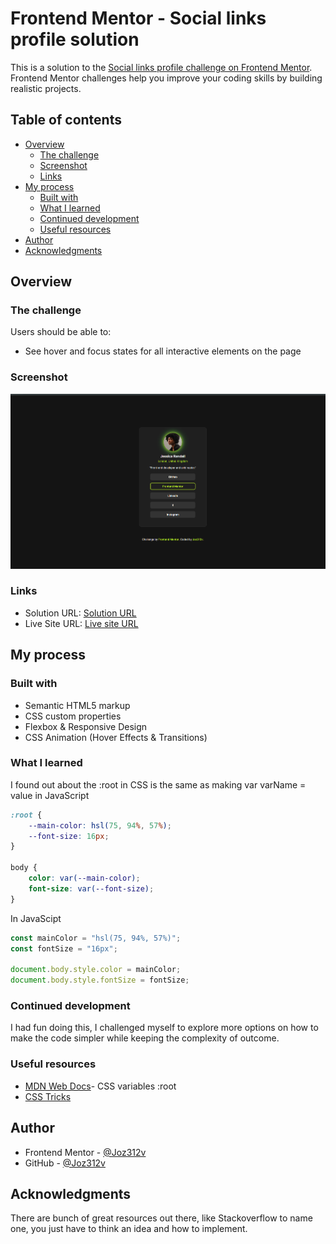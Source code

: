 # Frontend Mentor - Social links profile solution

This is a solution to the [Social links profile challenge on Frontend Mentor](https://www.frontendmentor.io/challenges/social-links-profile-UG32l9m6dQ). Frontend Mentor challenges help you improve your coding skills by building realistic projects. 

## Table of contents

- [Overview](#overview)
  - [The challenge](#the-challenge)
  - [Screenshot](#screenshot)
  - [Links](#links)
- [My process](#my-process)
  - [Built with](#built-with)
  - [What I learned](#what-i-learned)
  - [Continued development](#continued-development)
  - [Useful resources](#useful-resources)
- [Author](#author)
- [Acknowledgments](#acknowledgments)

## Overview

### The challenge

Users should be able to:

- See hover and focus states for all interactive elements on the page

### Screenshot

![](./assets/images/SocialCardSolution.png)


### Links

- Solution URL: [Solution URL](https://github.com/Joz312v/social-links-challenge3.git)
- Live Site URL: [Live site URL](https://joz312v.github.io/social-links-challenge3/)

## My process

### Built with

- Semantic HTML5 markup
- CSS custom properties
- Flexbox & Responsive Design
- CSS Animation (Hover Effects & Transitions)


### What I learned

I found out about the :root in CSS is the same as making var varName = value in JavaScript

```css
:root {
    --main-color: hsl(75, 94%, 57%);
    --font-size: 16px;
}

body {
    color: var(--main-color);
    font-size: var(--font-size);
}
```

In JavaScipt
```js
const mainColor = "hsl(75, 94%, 57%)";
const fontSize = "16px";

document.body.style.color = mainColor;
document.body.style.fontSize = fontSize;
```


### Continued development

I had fun doing this, I challenged myself to explore more options on how to make the code simpler while keeping the complexity of outcome.


### Useful resources

- [MDN Web Docs](https://developer.mozilla.org/en-US/docs/Web/CSS/Using_CSS_custom_properties)- CSS variables :root
- [CSS Tricks](https://css-tricks.com/almanac/pseudo-selectors/r/root/) 


## Author

- Frontend Mentor - [@Joz312v](https://www.frontendmentor.io/profile/Joz312v)
- GitHub - [@Joz312v](https://github.com/Joz312v)


## Acknowledgments

There are bunch of great resources out there, like Stackoverflow to name one, you just have to think an idea and how to implement.


